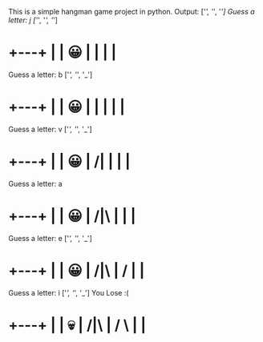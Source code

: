 This is a simple hangman game project in python. 
Output:
['_', '_', '_']
Guess a letter: j
['_', '_', '_']

  +---+
  |   |
 😀   |
      |
      |
      |
=======

Guess a letter: b
['_', '_', '_']

  +---+
  |   |
 😀   |
  |   |
      |
      |
=======

Guess a letter: v
['_', '_', '_']

  +---+
  |   |
 😀   |
 /|   |
      |
      |
=======

Guess a letter: a

  +---+
  |   |
 😀   |
 /|\  |
      |
      |
=======
Guess a letter: e
['_', '_', '_']

  +---+
  |   |
 😀   |
 /|\  |
 /    |
      |
=======

Guess a letter: i
['_', '_', '_']
You Lose :(

  +---+
  |   |
 💀   |
 /|\  |
 / \  |
      |
=======
